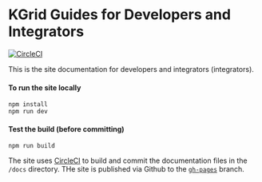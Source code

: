 # KGrid Guides for Developers and Integrators

[![CircleCI](https://circleci.com/gh/kgrid/kgrid-site.svg?style=svg)](https://circleci.com/gh/kgrid/kgrid-site)

This is the site documentation for developers and integrators (integrators).


#### To run the site locally
```
npm install
npm run dev
```

#### Test the build (before committing)

```
npm run build
```

The site uses [CircleCI](https://circleci.com/gh/kgrid/kgrid-site) to build and commit the documentation files in the `/docs` directory. THe site is published via Github to the [`gh-pages`](https://github.com/kgrid/kgrid-site/tree/gh-pages) branch.
